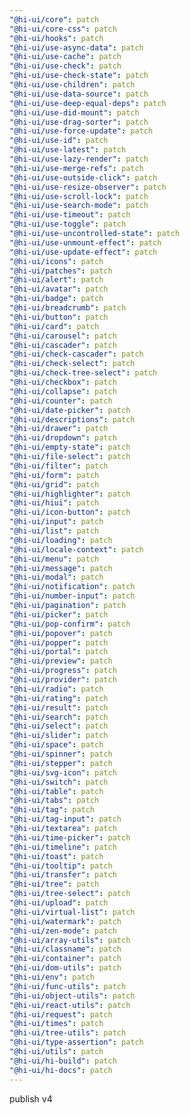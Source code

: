 ```yaml
---
"@hi-ui/core": patch
"@hi-ui/core-css": patch
"@hi-ui/hooks": patch
"@hi-ui/use-async-data": patch
"@hi-ui/use-cache": patch
"@hi-ui/use-check": patch
"@hi-ui/use-check-state": patch
"@hi-ui/use-children": patch
"@hi-ui/use-data-source": patch
"@hi-ui/use-deep-equal-deps": patch
"@hi-ui/use-did-mount": patch
"@hi-ui/use-drag-sorter": patch
"@hi-ui/use-force-update": patch
"@hi-ui/use-id": patch
"@hi-ui/use-latest": patch
"@hi-ui/use-lazy-render": patch
"@hi-ui/use-merge-refs": patch
"@hi-ui/use-outside-click": patch
"@hi-ui/use-resize-observer": patch
"@hi-ui/use-scroll-lock": patch
"@hi-ui/use-search-mode": patch
"@hi-ui/use-timeout": patch
"@hi-ui/use-toggle": patch
"@hi-ui/use-uncontrolled-state": patch
"@hi-ui/use-unmount-effect": patch
"@hi-ui/use-update-effect": patch
"@hi-ui/icons": patch
"@hi-ui/patches": patch
"@hi-ui/alert": patch
"@hi-ui/avatar": patch
"@hi-ui/badge": patch
"@hi-ui/breadcrumb": patch
"@hi-ui/button": patch
"@hi-ui/card": patch
"@hi-ui/carousel": patch
"@hi-ui/cascader": patch
"@hi-ui/check-cascader": patch
"@hi-ui/check-select": patch
"@hi-ui/check-tree-select": patch
"@hi-ui/checkbox": patch
"@hi-ui/collapse": patch
"@hi-ui/counter": patch
"@hi-ui/date-picker": patch
"@hi-ui/descriptions": patch
"@hi-ui/drawer": patch
"@hi-ui/dropdown": patch
"@hi-ui/empty-state": patch
"@hi-ui/file-select": patch
"@hi-ui/filter": patch
"@hi-ui/form": patch
"@hi-ui/grid": patch
"@hi-ui/highlighter": patch
"@hi-ui/hiui": patch
"@hi-ui/icon-button": patch
"@hi-ui/input": patch
"@hi-ui/list": patch
"@hi-ui/loading": patch
"@hi-ui/locale-context": patch
"@hi-ui/menu": patch
"@hi-ui/message": patch
"@hi-ui/modal": patch
"@hi-ui/notification": patch
"@hi-ui/number-input": patch
"@hi-ui/pagination": patch
"@hi-ui/picker": patch
"@hi-ui/pop-confirm": patch
"@hi-ui/popover": patch
"@hi-ui/popper": patch
"@hi-ui/portal": patch
"@hi-ui/preview": patch
"@hi-ui/progress": patch
"@hi-ui/provider": patch
"@hi-ui/radio": patch
"@hi-ui/rating": patch
"@hi-ui/result": patch
"@hi-ui/search": patch
"@hi-ui/select": patch
"@hi-ui/slider": patch
"@hi-ui/space": patch
"@hi-ui/spinner": patch
"@hi-ui/stepper": patch
"@hi-ui/svg-icon": patch
"@hi-ui/switch": patch
"@hi-ui/table": patch
"@hi-ui/tabs": patch
"@hi-ui/tag": patch
"@hi-ui/tag-input": patch
"@hi-ui/textarea": patch
"@hi-ui/time-picker": patch
"@hi-ui/timeline": patch
"@hi-ui/toast": patch
"@hi-ui/tooltip": patch
"@hi-ui/transfer": patch
"@hi-ui/tree": patch
"@hi-ui/tree-select": patch
"@hi-ui/upload": patch
"@hi-ui/virtual-list": patch
"@hi-ui/watermark": patch
"@hi-ui/zen-mode": patch
"@hi-ui/array-utils": patch
"@hi-ui/classname": patch
"@hi-ui/container": patch
"@hi-ui/dom-utils": patch
"@hi-ui/env": patch
"@hi-ui/func-utils": patch
"@hi-ui/object-utils": patch
"@hi-ui/react-utils": patch
"@hi-ui/request": patch
"@hi-ui/times": patch
"@hi-ui/tree-utils": patch
"@hi-ui/type-assertion": patch
"@hi-ui/utils": patch
"@hi-ui/hi-build": patch
"@hi-ui/hi-docs": patch
---
```


publish v4
